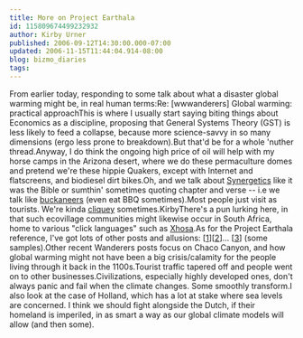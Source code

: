 ```yaml
---
title: More on Project Earthala
id: 115809674499232932
author: Kirby Urner
published: 2006-09-12T14:30:00.000-07:00
updated: 2006-11-15T11:44:04.914-08:00
blog: bizmo_diaries
tags: 
---
```


From earlier today, responding to some talk about what a disaster global warming might be, in real human terms:Re: [wwwanderers] Global warming: practical approachThis is where I usually start saying biting things about Economics as a discipline, proposing that General Systems Theory (GST) is less likely to feed a collapse, because more science-savvy in so many dimensions (ergo less prone to breakdown).But that'd be for a whole 'nuther thread.Anyway, I do think the ongoing high price of oil will help with my horse camps in the Arizona desert, where we do these permaculture domes and pretend we're these hippie Quakers, except with Internet and flatscreens, and biodiesel dirt bikes.Oh, and we talk about [Synergetics](http://www.rwgrayprojects.com/synergetics/synergetics.html) like it was the Bible or sumthin' sometimes quoting chapter and verse -- i.e we talk like [buckaneers](http://mybizmo.blogspot.com/2006/08/buckaneers.html) (even eat BBQ sometimes).Most people just visit as tourists. We're kinda [cliquey](http://www.answers.com/cliquey&r=67) sometimes.KirbyThere's a pun lurking here, in that such ecovillage communities might likewise occur in South Africa, home to various "click languages" such as [Xhosa](http://en.wikipedia.org/wiki/Xhosa).As for the Project Earthala reference, I've got lots of other posts and allusions:  [[1](http://controlroom.blogspot.com/2006/08/project-earthala.html)][[2](http://www.sculptors.com/%7Ehyprmail/domesteading/9812/0467.html)]... [[3](http://www.grunch.net/synergetics/bworks.html)] (some samples).Other recent Wanderers posts focus on Chaco Canyon, and how global warming might not have been a big crisis/calamity for the people living through it back in the 1100s.Tourist traffic tapered off and people went on to other businesses.Civilizations, especially highly developed ones, don't always panic and fail when the climate changes.  Some smoothly transform.I also look at the case of Holland, which has a lot at stake where sea levels are concerned.  I think we should fight alongside the Dutch, if their homeland is imperiled, in as smart a way as our global climate models will allow (and then some).